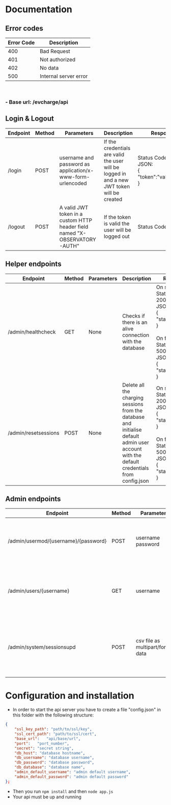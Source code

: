 # Documentation
## Error codes
| Error Code | Description           |
|------------|-----------------------|
| 400        | Bad Request           |
| 401        | Not authorized        |
| 402        | No data               |
| 500        | Internal server error |
<br>

### - Base url: /evcharge/api
## Login & Logout 
| Endpoint | Method | Parameters                                                                 | Description                                                                                 | Response                                                         |
|----------|--------|----------------------------------------------------------------------------|---------------------------------------------------------------------------------------------|------------------------------------------------------------------|
| /login   | POST   | username and password as application/x-www-form-urlencoded                 | If the credentials are valid the user will be logged in and a new JWT token will be created | Status Code: 200 <br> JSON:<br>{<br> "token":"valid_token"<br>} |
| /logout  | POST   | A valid JWT token in a custom HTTP header field named "X-OBSERVATORY-AUTH" | If the token is valid the user will be logged out                                           | Status Code: 200                                                 |
## Helper endpoints
| Endpoint             | Method | Parameters | Description                                                                                                                                | Response                                                                                                                                                     |
|----------------------|--------|------------|--------------------------------------------------------------------------------------------------------------------------------------------|--------------------------------------------------------------------------------------------------------------------------------------------------------------|
| /admin/healthcheck   | GET    | None       | Checks if there is an alive connection with the database                                                                    | On success:<br> Status Code: 200<br> JSON:<br> {<br>"status":"OK"<br>}<br><br>On failure: <br> Status Code: 500 <br> JSON: <br> {<br>"status":"failed"<br>}     |
| /admin/resetsessions | POST   | None       | Delete all the charging sessions from the database and initialise default admin user account with the default credentials from config.json | On success: <br> Status Code: 200 <br> JSON: <br> {<br>"status":"OK"<br>}<br><br> On failure: <br> Status Code: 500 <br> JSON: <br> {<br>"status":"failed"<br> } |
## Admin endpoints
| Endpoint                             | Method | Parameters                      | Descritpion                                                                      | Response                                                                                                                                           |
|--------------------------------------|--------|---------------------------------|----------------------------------------------------------------------------------|----------------------------------------------------------------------------------------------------------------------------------------------------|
| /admin/usermod/{username}/{password} | POST   | username<br>password            | Registers a new user or changes its password if the user exists already          | Status Code: 200                                                                                                                                   |
| /admin/users/{username}              | GET    | username                        | Returns information about the given user                                         | Status Code: 200<br>JSON:<br>{<br>"username":"username"<br>"password":"encrypted_password"<br>"role":"admin_or_user"<br>"token":"login_token"<br>} |
| /admin/system/sessionsupd            | POST   | csv file as multipart/form-data | Takes a csv file with charging sessions events and inserts them into the database | Status Code: 200                                                                                                                                   |
# Configuration and installation
- In order to start the api server you have to create a file "config.json" in this folder with the following structure:
```json
{   
    "ssl_key_path": "path/to/ssl/key",
    "ssl_cert_path": "path/to/ssl/cert",
    "base_url":   "api/base/url",
    "port":   "port_number",
    "secret": "secret string",
    "db_host": "database hostname",
    "db_username": "database username",
    "db_password": "database password",
    "db_database": "database name",
    "admin_default_username": "admin default username",
    "admin_default_password": "admin default password"
};
```

- Then you run ```npm install``` and then ```node app.js```
- Your api must be up and running